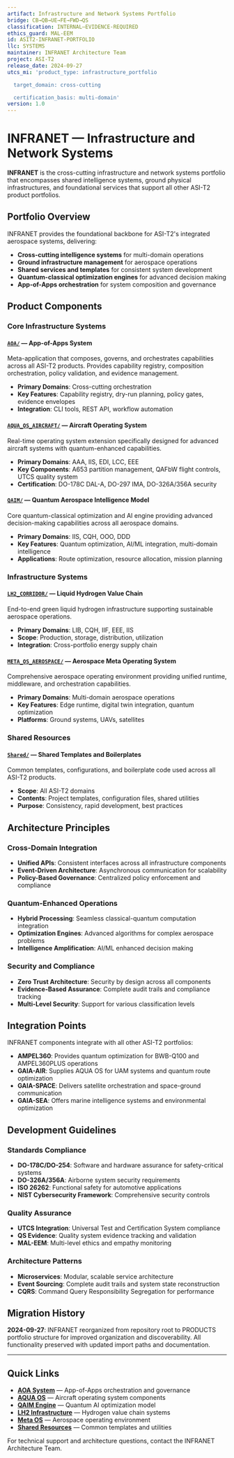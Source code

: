 ```yaml
---
artifact: Infrastructure and Network Systems Portfolio
bridge: CB→QB→UE→FE→FWD→QS
classification: INTERNAL–EVIDENCE-REQUIRED
ethics_guard: MAL-EEM
id: ASIT2-INFRANET-PORTFOLIO
llc: SYSTEMS
maintainer: INFRANET Architecture Team
project: ASI-T2
release_date: 2024-09-27
utcs_mi: 'product_type: infrastructure_portfolio

  target_domain: cross-cutting

  certification_basis: multi-domain'
version: 1.0
---
```


# INFRANET — Infrastructure and Network Systems

**INFRANET** is the cross-cutting infrastructure and network systems portfolio that encompasses shared intelligence systems, ground physical infrastructures, and foundational services that support all other ASI-T2 product portfolios.

## Portfolio Overview

INFRANET provides the foundational backbone for ASI-T2's integrated aerospace systems, delivering:

- **Cross-cutting intelligence systems** for multi-domain operations
- **Ground infrastructure management** for aerospace operations
- **Shared services and templates** for consistent system development
- **Quantum-classical optimization engines** for advanced decision making
- **App-of-Apps orchestration** for system composition and governance

## Product Components

### Core Infrastructure Systems

#### [`AOA/`](./AOA/) — App-of-Apps System
Meta-application that composes, governs, and orchestrates capabilities across all ASI-T2 products. Provides capability registry, composition orchestration, policy validation, and evidence management.

- **Primary Domains**: Cross-cutting orchestration
- **Key Features**: Capability registry, dry-run planning, policy gates, evidence envelopes
- **Integration**: CLI tools, REST API, workflow automation

#### [`AQUA_OS_AIRCRAFT/`](./AQUA_OS_AIRCRAFT/) — Aircraft Operating System
Real-time operating system extension specifically designed for advanced aircraft systems with quantum-enhanced capabilities.

- **Primary Domains**: AAA, IIS, EDI, LCC, EEE
- **Key Components**: A653 partition management, QAFbW flight controls, UTCS quality system
- **Certification**: DO-178C DAL-A, DO-297 IMA, DO-326A/356A security

#### [`QAIM/`](./QAIM/) — Quantum Aerospace Intelligence Model
Core quantum-classical optimization and AI engine providing advanced decision-making capabilities across all aerospace domains.

- **Primary Domains**: IIS, CQH, OOO, DDD
- **Key Features**: Quantum optimization, AI/ML integration, multi-domain intelligence
- **Applications**: Route optimization, resource allocation, mission planning

### Infrastructure Systems

#### [`LH2_CORRIDOR/`](./LH2_CORRIDOR/) — Liquid Hydrogen Value Chain
End-to-end green liquid hydrogen infrastructure supporting sustainable aerospace operations.

- **Primary Domains**: LIB, CQH, IIF, EEE, IIS
- **Scope**: Production, storage, distribution, utilization
- **Integration**: Cross-portfolio energy supply chain

#### [`META_OS_AEROSPACE/`](./META_OS_AEROSPACE/) — Aerospace Meta Operating System
Comprehensive aerospace operating environment providing unified runtime, middleware, and orchestration capabilities.

- **Primary Domains**: Multi-domain aerospace operations
- **Key Features**: Edge runtime, digital twin integration, quantum optimization
- **Platforms**: Ground systems, UAVs, satellites

### Shared Resources

#### [`Shared/`](./Shared/) — Shared Templates and Boilerplates
Common templates, configurations, and boilerplate code used across all ASI-T2 products.

- **Scope**: All ASI-T2 domains
- **Contents**: Project templates, configuration files, shared utilities
- **Purpose**: Consistency, rapid development, best practices

## Architecture Principles

### Cross-Domain Integration
- **Unified APIs**: Consistent interfaces across all infrastructure components
- **Event-Driven Architecture**: Asynchronous communication for scalability
- **Policy-Based Governance**: Centralized policy enforcement and compliance

### Quantum-Enhanced Operations
- **Hybrid Processing**: Seamless classical-quantum computation integration
- **Optimization Engines**: Advanced algorithms for complex aerospace problems
- **Intelligence Amplification**: AI/ML enhanced decision making

### Security and Compliance
- **Zero Trust Architecture**: Security by design across all components
- **Evidence-Based Assurance**: Complete audit trails and compliance tracking
- **Multi-Level Security**: Support for various classification levels

## Integration Points

INFRANET components integrate with all other ASI-T2 portfolios:

- **AMPEL360**: Provides quantum optimization for BWB-Q100 and AMPEL360PLUS operations
- **GAIA-AIR**: Supplies AQUA OS for UAM systems and quantum route optimization
- **GAIA-SPACE**: Delivers satellite orchestration and space-ground communication
- **GAIA-SEA**: Offers marine intelligence systems and environmental optimization

## Development Guidelines

### Standards Compliance
- **DO-178C/DO-254**: Software and hardware assurance for safety-critical systems
- **DO-326A/356A**: Airborne system security requirements
- **ISO 26262**: Functional safety for automotive applications
- **NIST Cybersecurity Framework**: Comprehensive security controls

### Quality Assurance
- **UTCS Integration**: Universal Test and Certification System compliance
- **QS Evidence**: Quality system evidence tracking and validation
- **MAL-EEM**: Multi-level ethics and empathy monitoring

### Architecture Patterns
- **Microservices**: Modular, scalable service architecture
- **Event Sourcing**: Complete audit trails and system state reconstruction
- **CQRS**: Command Query Responsibility Segregation for performance

## Migration History

**2024-09-27**: INFRANET reorganized from repository root to PRODUCTS portfolio structure for improved organization and discoverability. All functionality preserved with updated import paths and documentation.

---

## Quick Links

- [**AOA System**](./AOA/) — App-of-Apps orchestration and governance
- [**AQUA OS**](./AQUA_OS_AIRCRAFT/) — Aircraft operating system components
- [**QAIM Engine**](./QAIM/) — Quantum AI optimization model
- [**LH2 Infrastructure**](./LH2_CORRIDOR/) — Hydrogen value chain systems
- [**Meta OS**](./META_OS_AEROSPACE/) — Aerospace operating environment
- [**Shared Resources**](./Shared/) — Common templates and utilities

For technical support and architecture questions, contact the INFRANET Architecture Team.